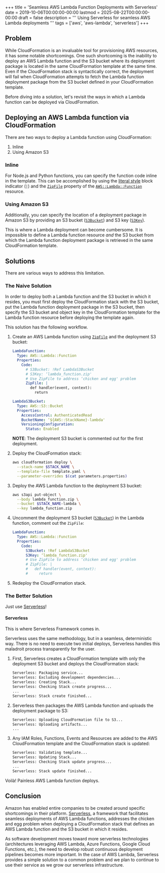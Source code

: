 +++
title = 'Seamless AWS Lambda Function Deployments with Serverless'
date = 2019-10-06T00:00:00-00:00
lastmod = 2025-08-22T00:00:00-00:00
draft = false
description = '''
Using Serverless for seamless AWS Lambda deployments
'''
tags = ['aws', 'aws-lambda', 'serverless']
+++

## Problem

While CloudFormation is an invaluable tool for provisioning AWS resources, it
has some notable shortcomings. One such shortcoming is the inability to deploy
an AWS Lambda function and the S3 bucket where its deployment package is
located in the same CloudFormation template at the same time. Even if the
CloudFormation stack is syntactically correct, the deployment will fail when
CloudFormation attempts to fetch the Lambda function deployment package from
the S3 bucket defined in your CloudFormation template.

Before diving into a solution, let's revisit the ways in which a Lambda
function can be deployed via CloudFormation.

## Deploying an AWS Lambda function via CloudFormation

There are two ways to deploy a Lambda function using CloudFormation:

1. Inline
2. Using Amazon S3

### Inline

For Node.js and Python functions, you can specify the function code inline in
the template. This can be accomplished by using the [literal style][literal
style] block indicator (`|`) and the [`ZipFile`][ZipFile] property of the
[`AWS::Lambda::Function`][AWS::Lambda::Function] resource.

### Using Amazon S3

Additionally, you can specify the location of a deployment package in Amazon S3
by providing an S3 bucket ([`S3Bucket`][S3Bucket]) and S3 key
([`S3Key`][S3Key]).

This is where a Lambda deployment can become cumbersome. It is impossible to
define a Lambda function resource *and* the S3 bucket from which the Lambda
function deployment package is retrieved in the same CloudFormation template.

## Solutions

There are various ways to address this limitation.

### The Naive Solution

In order to deploy both a Lambda function and the S3 bucket in which it
resides, you must first deploy the CloudFormation stack with the S3 bucket, put
the Lambda function deployment package in the S3 bucket, then specify the S3
bucket and object key in the CloudFormation template for the Lambda function
resource before deploying the template again.

This solution has the following workflow.

1. Create an AWS Lambda function using [`ZipFile`][ZipFile] and the deployment
   S3 bucket:

    ```yaml
    LambdaFunction:
      Type: AWS::Lambda::Function
      Properties:
        Code:
          # S3Bucket: !Ref LambdaS3Bucket
          # S3Key: ‘lambda_function.zip'
          # Use ZipFile to address ‘chicken and egg' problem
          ZipFile: |
            def handler(event, context):
              return

    LambdaS3Bucket:
      Type: AWS::S3::Bucket
      Properties:
        AccessControl: AuthenticatedRead
        BucketName: ‘${AWS::StackName}-lambda'
        VersioningConfiguration:
          Status: Enabled
    ```

    **NOTE**: The deployment S3 bucket is commented out for the first
    deployment.

2. Deploy the CloudFormation stack:

    ```bash
    aws cloudformation deploy \
      --stack-name $STACK_NAME \
      --template-file template.yaml \
      --parameter-overrides $(cat parameters.properties)
    ```

3. Deploy the AWS Lambda function to the deployment S3 bucket:

    ```bash
    aws s3api put-object \
      --body lambda_function.zip \
      --bucket $STACK_NAME-lambda \
      --key lambda_function.zip
    ```

4. Uncomment the deployment S3 bucket ([`S3Bucket`][S3Bucket]) in the Lambda
   function, comment out the `ZipFile`:

    ```yaml
    LambdaFunction:
      Type: AWS::Lambda::Function
      Properties:
        Code:
          S3Bucket: !Ref LambdaS3Bucket
          S3Key: ‘lambda_function.zip'
          # Use ZipFile to address ‘chicken and egg' problem
          # ZipFile: |
          #   def handler(event, context):
          #     return
    ```

5. Redeploy the CloudFormation stack.

### The Better Solution

Just use [Serverless][Serverless]!

#### Serverless

This is where Serverless Framework comes in.

Serverless uses the same methodology, but in a seamless, deterministic way.
There is no need to execute two initial deploys, Serverless handles this
maladroit process transparently for the user.

1. First, Serverless creates a CloudFormation template with only the deployment
   S3 bucket and deploys the CloudFormation stack:

    ```bash
    Serverless: Packaging service...
    Serverless: Excluding development dependencies...
    Serverless: Creating Stack...
    Serverless: Checking Stack create progress...
    ...
    Serverless: Stack create finished...
    ```

2. Serverless then packages the AWS Lambda function and uploads the deployment
   package to S3:

    ```bash
    Serverless: Uploading CloudFormation file to S3...
    Serverless: Uploading artifacts...
    ...
    ```

3. Any IAM Roles, Functions, Events and Resources are added to the AWS
   CloudFormation template and the CloudFormation stack is updated:

    ```bash
    Serverless: Validating template...
    Serverless: Updating Stack...
    Serverless: Checking Stack update progress...
    ...
    Serverless: Stack update finished...
    ```

Voilà! Painless AWS Lambda function deploys.

## Conclusion

Amazon has enabled entire companies to be created around specific shortcomings
in their platform. [Serverless][Serverless], a framework that facilitates
seamless deployments of AWS Lambda functions, addresses the chicken and egg
problem when deploying a CloudFormation stack that defines an AWS Lambda
function and the S3 bucket in which it resides.

As software development moves toward more serverless technologies
(architectures leveraging AWS Lambda, Azure Functions, Google Cloud Functions,
etc.), the need to develop robust continuous deployment pipelines becomes more
important. In the case of AWS Lambda, Serverless provides a simple solution to
a common problem and we plan to continue to use their service as we grow our
serverless infrastructure.

[literal style]: https://yaml.org/spec/1.2/spec.html#id2795688
[ZipFile]: https://docs.aws.amazon.com/AWSCloudFormation/latest/UserGuide/aws-properties-lambda-function-code.html#cfn-lambda-function-code-zipfile
[AWS::Lambda::Function]: https://docs.aws.amazon.com/AWSCloudFormation/latest/UserGuide/aws-resource-lambda-function.html#cfn-lambda-function-code
[S3Bucket]: https://docs.aws.amazon.com/AWSCloudFormation/latest/UserGuide/aws-properties-lambda-function-code.html#cfn-lambda-function-code-s3bucket
[S3Key]: https://docs.aws.amazon.com/AWSCloudFormation/latest/UserGuide/aws-properties-lambda-function-code.html#cfn-lambda-function-code-s3key
[Serverless]: https://serverless.com
